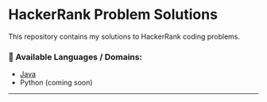 # HackerRank Problem Solutions

This repository contains my solutions to HackerRank coding problems.

### 🔹 Available Languages / Domains:

- [Java](./java/README.md)
- Python (coming soon)

---
